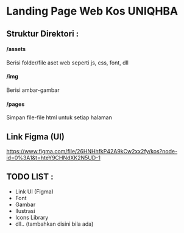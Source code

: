 # Landing Page Web Kos UNIQHBA

## Struktur Direktori :

#### /assets
Berisi folder/file aset web seperti js, css, font, dll

#### /img
Berisi ambar-gambar

#### /pages
Simpan file-file html untuk setiap halaman


## Link Figma (UI)
https://www.figma.com/file/26HNHhfkP42A9kCw2xx2fy/kos?node-id=0%3A1&t=hteY9CHNdXK2N5UD-1


## TODO LIST :

* Link UI (Figma)
* Font
* Gambar
* Ilustrasi
* Icons Library
* dll.. (tambahkan disini bila ada)